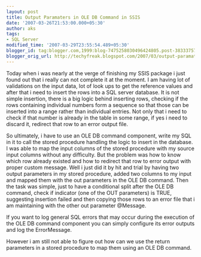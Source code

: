 ```yaml
---
layout: post
title: Output Paramaters in OLE DB Command in SSIS
date: '2007-03-26T21:53:00.000+05:30'
author: aks
tags:
- SQL Server
modified_time: '2007-03-29T23:55:54.489+05:30'
blogger_id: tag:blogger.com,1999:blog-7475258030496424805.post-3833375770898623270
blogger_orig_url: http://techyfreak.blogspot.com/2007/03/output-paramaters-in-ole-db-command-in.html
---
```


Today when i was nearly at the verge of finishing my SSIS package i just found 
out that i really can not complete it at the moment. I am having lot of 
validations on the input data, lot of look ups to get the reference values and 
after that i need to insert the rows into a <span class="fullpost">SQL server 
database. It is not simple insertion, there is a big logic behind inserting 
rows, checking if the rows containing individual numbers form a sequence so 
that those can be inserted into a range rather than individual entries. Not 
only that i need to check if that number is already in the table in some 
range, if yes i need to discard it, redirect that row to an error output file. 

So ultimately, i have to use an OLE DB command component, write my SQL in it 
to call the stored procedure handling the logic to insert in the database. I 
was able to map the input columns of the stored procedure with my source input 
columns without any difficulty. But the problem was how to know which row 
already existed and how to redirect that row to error output with proper 
custom message. Well i just did it by hit and trial by having two output 
parameters in my stored procedure, added two columns to my input and mapped 
them with the out parameters in the OLE DB command. Then the task was simple, 
just to have a conditional split after the OLE DB command, check if indicator 
(one of the OUT parameters) is TRUE, suggesting insertion failed and then 
copying those rows to an error file that i am maintaining with the other out 
parameter @Message. 

If you want to log general SQL errors that may occur during the execution of 
the OLE DB command component you can simply configure its error outputs and 
log the ErrorMessage. 

However i am still not able to figure out how can we use the return parameters 
in a stored procedure to map them using an OLE DB command. 